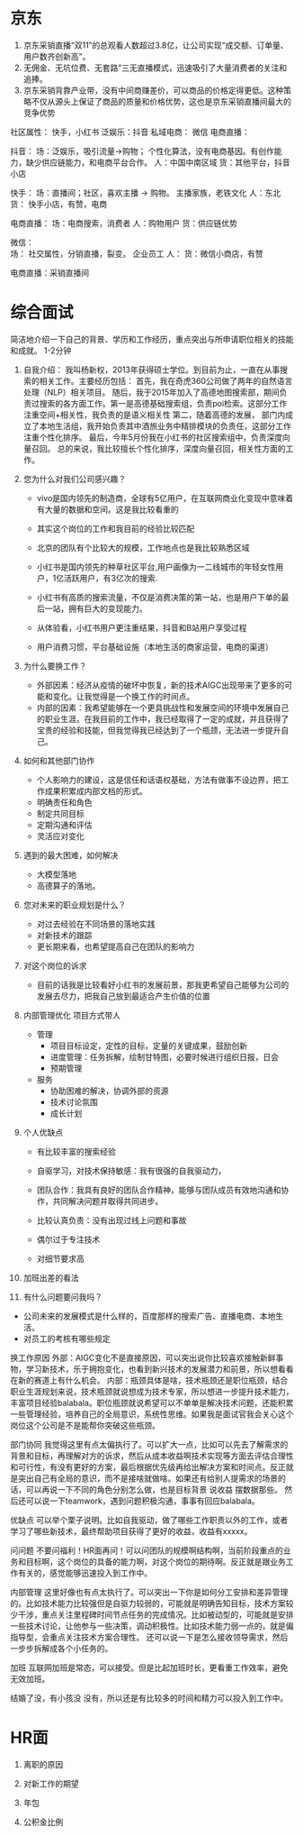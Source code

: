 # 京东
1. 京东采销直播“双11”的总观看人数超过3.8亿，让公司实现“成交额、订单量、用户数齐创新高”。
2. 无佣金、无坑位费、无套路”三无直播模式，迅速吸引了大量消费者的关注和追捧。
3. 京东采销背靠产业带，没有中间商赚差价，可以商品的价格定得更低。这种策略不仅从源头上保证了商品的质量和价格优势，这也是京东采销直播间最大的竞争优势

社区属性： 快手，小红书
泛娱乐：抖音
私域电商： 微信
电商直播：

抖音： 
   场：泛娱乐，吸引流量->购物； 个性化算法，没有电商基因。有创作能力，缺少供应链能力，和电商平台合作。
   人：中国中南区域
   货：其他平台，抖音小店

快手：
   场：直播间；社区，喜欢主播 -> 购物。 主播家族，老铁文化
   人：东北
   货： 快手小店，有赞，电商
   
电商直播： 
   场：电商搜索，消费者
   人：购物用户
   货：供应链优势

微信：   
   场： 社交属性，分销直播，裂变。 企业员工
   人：
   货：微信小商店，有赞

电商直播：采销直播间

   
# 综合面试
简洁地介绍一下自己的背景、学历和工作经历，重点突出与所申请职位相关的技能和成就。 1-2分钟
1. 自我介绍：
   我叫杨新权，2013年获得硕士学位。到目前为止，一直在从事搜索的相关工作。主要经历包括：
   首先，我在奇虎360公司做了两年的自然语言处理（NLP）相关项目。
   随后，我于2015年加入了高德地图搜索部，期间负责过搜索的各方面工作。第一是高德基础搜索组，负责poi检索。这部分工作注重空间+相关性，我负责的是语义相关性
   第二，随着高德的发展， 部门内成立了本地生活组，我开始负责其中酒旅业务中精排模块的负责任，这部分工作注重个性化排序。
   最后，今年5月份我在小红书的社区搜索组中，负责深度向量召回。
   总的来说，我比较擅长个性化排序，深度向量召回，相关性方面的工作。


3. 您为什么对我们公司感兴趣？
   - vivo是国内领先的制造商，全球有5亿用户，在互联网商业化变现中意味着有大量的数据和空间。这是我比较看重的
   - 其实这个岗位的工作和我目前的经验比较匹配
   - 北京的团队有个比较大的规模，工作地点也是我比较熟悉区域
  
   - 小红书是国内领先的种草社区平台,用户画像为一二线城市的年轻女性用户，1亿活跃用户，有3亿次的搜索.
   - 小红书有高质的搜索流量，不仅是消费决策的第一站，也是用户下单的最后一站，拥有巨大的变现能力。
   - 从体验看，小红书用户更注重结果，抖音和B站用户享受过程
   - 用户消费习惯，平台基础设施（本地生活的商家运营，电商的渠道）
   
4. 为什么要换工作？
   - 外部因素：经济从疫情的破坏中恢复，新的技术AIGC出现带来了更多的可能和变化。让我觉得是一个换工作的时间点。
   - 内部的因素：我希望能够在一个更具挑战性和发展空间的环境中发展自己的职业生涯。在我目前的工作中，我已经取得了一定的成就，并且获得了宝贵的经验和技能，但我觉得我已经达到了一个瓶颈，无法进一步提升自己。

5. 如何和其他部门协作
   - 个人影响力的建设，这是信任和话语权基础，方法有做事不设边界，把工作成果积累成内部文档的形式。
   - 明确责任和角色
   - 制定共同目标
   - 定期沟通和评估
   - 灵活应对变化
     
2. 遇到的最大困难，如何解决
   - 大模型落地
   - 高德算子的落地。
     
3. 您对未来的职业规划是什么？
   - 对过去经验在不同场景的落地实践
   - 对新技术的跟踪
   - 更长期来看，也希望提高自己在团队的影响力
     
4. 对这个岗位的诉求
   - 目前的话我是比较看好小红书的发展前景，那我更希望自己能够为公司的发展去尽力，把我自己放到最适合产生价值的位置
     
5. 内部管理优化
   项目方式带人
   - 管理
     * 项目目标设定，定性的目标，定量的关键成果，鼓励创新
     * 进度管理：任务拆解，绘制甘特图，必要时候进行组织日报，日会
     * 预期管理
   - 服务
     * 协助困难的解决，协调外部的资源
     * 技术讨论氛围
     * 成长计划
       
7. 个人优缺点
   - 有比较丰富的搜索经验
   - 自驱学习，对技术保持敏感：我有很强的自我驱动力，
   - 团队合作：我具有良好的团队合作精神，能够与团队成员有效地沟通和协作，共同解决问题并取得共同进步。
   - 比较认真负责：没有出现过线上问题和事故
     
   - 偶尔过于专注技术
   - 对细节要求高
     
9. 加班出差的看法
   
10. 有什么问题要问我吗？
   - 公司未来的发展模式是什么样的，百度那样的搜索广告、直播电商、本地生活。
   - 对员工的考核有哪些规定
  
换工作原因
外部：AIGC变化不是直接原因，可以突出说你比较喜欢接触新鲜事物，学习新技术，乐于拥抱变化，也看到新兴技术的发展潜力和前景，所以想看看在新的赛道上有什么机会。
内部：瓶颈具体是啥，技术瓶颈还是职位瓶颈，结合职业生涯规划来说，技术瓶颈就说想成为技术专家，所以想进一步提升技术能力，丰富项目经验balabala。职位瓶颈就说希望可以不单单是解决技术问题，还能积累一些管理经验，培养自己的全局意识，系统性思维。如果我是面试官我会关心这个岗位这个公司是不是能帮你突破这些瓶颈。

部门协同
我觉得这里有点太偏执行了。可以扩大一点，比如可以先去了解需求的背景和目标，再理解对方的诉求，然后从成本收益啊技术实现等方面去评估合理性和可行性，有没有更好的方案，最后根据优先级再给出解决方案和时间点。反正就是突出自己有全局的意识，而不是接啥就做啥。如果还有给别人提需求的场景的话，可以再说一下不同的角色分别怎么做，也是目标背景 说收益 摆数据那些。 然后还可以说一下teamwork，遇到问题积极沟通，事事有回应balabala。

优缺点
可以举个栗子说明。比如自我驱动，做了哪些工作职责以外的工作，或者学习了哪些新技术，最终帮助项目获得了更好的收益，收益有xxxxx。

问问题
不要问福利！HR面再问！可以问团队的规模啊结构啊，当前阶段重点的业务和目标啊，这个岗位的具备的能力啊，对这个岗位的期待啊。反正就是跟业务工作有关的，感觉能够迅速投入到工作中。

内部管理
这里好像也有点太执行了。可以突出一下你是如何分工安排和差异管理的。比如技术能力比较强但是自驱力较弱的，可能就是明确告知目标，技术方案较少干涉，重点关注里程碑时间节点任务的完成情况。比如被动型的，可能就是安排一些技术讨论，让他参与一些决策，调动积极性。比如技术能力弱一点的，就是偏指导型，会重点关注技术方案合理性。
还可以说一下是怎么接收领导需求，然后一步步拆解成各个小任务的。

加班
互联网加班是常态，可以接受。但是比起加班时长，更看重工作效率，避免无效加班。

结婚了没，有小孩没
没有，所以还是有比较多的时间和精力可以投入到工作中。

# HR面
1. 离职的原因

2. 对新工作的期望

3. 年包

4. 公积金比例


